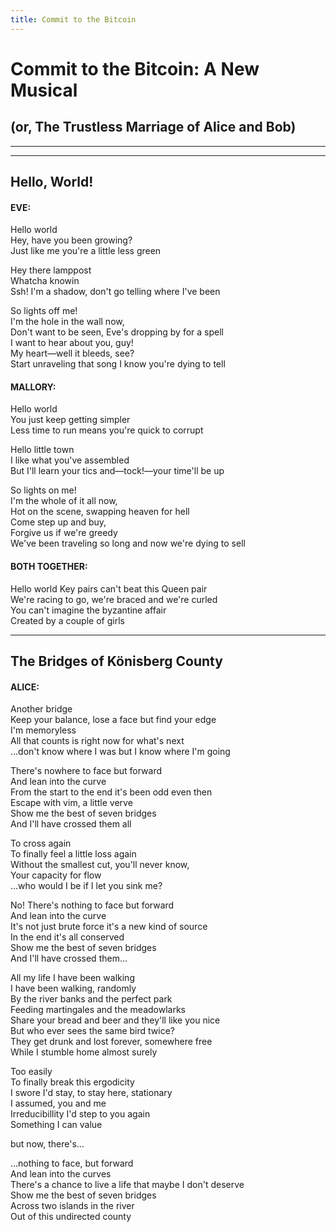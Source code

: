 ```yaml
---
title: Commit to the Bitcoin
---
```



# Commit to the Bitcoin: A New Musical
## (or, The Trustless Marriage of Alice and Bob) 

<hr/>
<hr/>

## Hello, World!
#### EVE:   
Hello world  
Hey, have you been growing?  
Just like me you're a little less green  

Hey there lamppost   
Whatcha knowin  
Ssh! I'm a shadow, don't go telling where I've been  

So lights off me!  
I'm the hole in the wall now,  
Don't want to be seen, Eve's dropping by for a spell   
I want to hear about you, guy!  
My heart—well it bleeds, see?    
Start unraveling that song I know you're dying to tell  

#### MALLORY:   
Hello world  
You just keep getting simpler  
Less time to run means you're quick to corrupt   

Hello little town  
I like what you've assembled   
But I'll learn your tics and—tock!—your time'll be up  

So lights on me!  
I'm the whole of it all now,   
Hot on the scene, swapping heaven for hell  
Come step up and buy,  
Forgive us if we're greedy  
We've been traveling so long and now we're dying to sell  

#### BOTH TOGETHER:  
Hello world
Key pairs can't beat this Queen pair  
We're racing to go, we're braced and we're curled   
You can't imagine the byzantine affair  
Created by a couple of girls  

<hr/>


## The Bridges of Könisberg County
#### ALICE: 

Another bridge  
Keep your balance, lose a face but find your edge  
I'm memoryless  
All that counts is right now for what's next   
...don't know where I was but I know where I'm going  

There's nowhere to face but forward  
And lean into the curve  
From the start to the end it's been odd even then  
Escape with vim, a little verve  
Show me the best of seven bridges  
And I'll have crossed them all  

To cross again  
To finally feel a little loss again  
Without the smallest cut, you'll never know,   
Your capacity for flow  
...who would I be if I let you sink me?  

No! There's nothing to face but forward  
And lean into the curve  
It's not just brute force it's a new kind of source  
In the end it's all conserved  
Show me the best of seven bridges  
And I'll have crossed them...

All my life I have been walking  
I have been walking, randomly  
By the river banks and the perfect park  
Feeding martingales and the meadowlarks  
Share your bread and beer and they'll like you nice  
But who ever sees the same bird twice?  
They get drunk and lost forever, somewhere free  
While I stumble home almost surely  

Too easily  
To finally break this ergodicity  
I swore I'd stay, to stay here, stationary  
I assumed, you and me  
Irreducibillity 
I'd step to you again  
Something I can value  

but now, there's...  

...nothing to face, but forward  
And lean into the curves  
There's a chance to live a life that maybe I don't deserve  
Show me the best of seven bridges  
Across two islands in the river  
Out of this undirected county  
